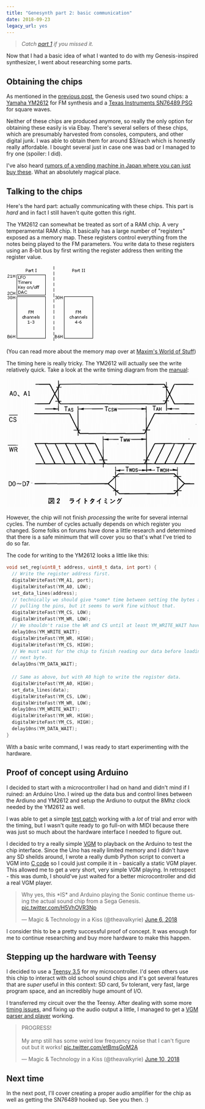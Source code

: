 ```yaml
---
title: "Genesynth part 2: basic communication"
date: 2018-09-23
legacy_url: yes
---
```


> *Catch [part 1](../genesynth-part-1-idea-and-research) if you missed it.*

Now that I had a basic idea of what I wanted to do with my Genesis-inspired synthesizer, I went about researching some parts.

## Obtaining the chips

As mentioned in the [previous post](genesynth-part-1-idea-and-research), the Genesis used two sound chips: a [Yamaha YM2612](https://en.wikipedia.org/wiki/Yamaha_YM2612) for FM synthesis and a [Texas Instruments SN76489 PSG](https://en.wikipedia.org/wiki/Texas_Instruments_SN76489) for square waves.

Neither of these chips are produced anymore, so really the only option for obtaining these easily is via Ebay. There's several sellers of these chips, which are presumably harvested from consoles, computers, and other digital junk. I was able to obtain them for around $3/each which is honestly really affordable. I bought several just in case one was bad or I managed to fry one (spoiler: I did).

I've also heard [rumors of a vending machine in Japan where you can just buy these](https://twitter.com/glowascii/status/1008716401824022528). What an absolutely magical place.

## Talking to the chips

Here's the hard part: actually communicating with these chips. This part is *hard* and in fact I still haven't quite gotten this right.

The YM2612 can somewhat be treated as sort of a RAM chip. A very temperamental RAM chip. It basically has a large number of "registers" exposed as a memory map. These registers control everything from the notes being played to the FM parameters. You write data to these registers using an 8-bit bus by first writing the register address then writing the register value.

![YM2612 Registers](./ym2612-registers.png)

(You can read more about the memory map over at [Maxim's World of Stuff](http://www.smspower.org/maxim/Documents/YM2612))

The timing here is really tricky. The YM2612 will actually see the write relatively quick. Take a look at the write timing diagram from the [manual](/files/YM3438_APL.pdf):

![YM2612 Write Timing](./ym2612-write-timing.png)

However, the chip will not finish *processing* the write for several internal cycles. The number of cycles actually depends on which register you changed. Some folks on forums have done a little research and determined that there is a safe minimum that will cover you so that's what I've tried to do so far.

The code for writing to the YM2612 looks a little like this:

```c++
void set_reg(uint8_t address, uint8_t data, int port) {
  // Write the register address first.
  digitalWriteFast(YM_A1, port);
  digitalWriteFast(YM_A0, LOW);
  set_data_lines(address);
  // technically we should give *some* time between setting the bytes and
  // pulling the pins, but it seems to work fine without that.
  digitalWriteFast(YM_CS, LOW);
  digitalWriteFast(YM_WR, LOW);
  // We shouldn't raise the WR and CS until at least YM_WRITE_WAIT have passed.
  delay10ns(YM_WRITE_WAIT);
  digitalWriteFast(YM_WR, HIGH);
  digitalWriteFast(YM_CS, HIGH);
  // We must wait for the chip to finish reading our data before loading in the
  // next byte.
  delay10ns(YM_DATA_WAIT);

  // Same as above, but with A0 high to write the register data.
  digitalWriteFast(YM_A0, HIGH);
  set_data_lines(data);
  digitalWriteFast(YM_CS, LOW);
  digitalWriteFast(YM_WR, LOW);
  delay10ns(YM_WRITE_WAIT);
  digitalWriteFast(YM_WR, HIGH);
  digitalWriteFast(YM_CS, HIGH);
  delay10ns(YM_DATA_WAIT);
}
```

With a basic write command, I was ready to start experimenting with the hardware.

## Proof of concept using Arduino

I decided to start with a microcontroller I had on hand and didn't mind if I ruined: an Arduino Uno. I wired up the data bus and control lines between the Ardiuno and YM2612 and setup the Ardiuno to output the 8Mhz clock needed by the YM2612 as well.

I was able to get a simple [test patch](http://www.smspower.org/maxim/Documents/YM2612#testprogram) working with a *lot* of trial and error with the timing, but I wasn't quite ready to go full-on with MIDI because there was just so much about the hardware interface I needed to figure out.

I decided to try a really simple [VGM](http://vgmrips.net/wiki/VGM_Specification) to playback on the Arduino to test the chip interface. Since the Uno has really limited memory and I didn't have any SD sheilds around, I wrote a really dumb Python script to convert a VGM into [C code](https://gist.github.com/theacodes/7e98e4d6e7337e451bf0213ea2086458) so I could just compile it in - basically a static VGM player. This allowed me to get a very short, very simple VGM playing. In retrospect - this was dumb, I should've just waited for a better microcontroller and did a real VGM player.

<blockquote class="twitter-tweet" data-lang="en"><p lang="en" dir="ltr">Why yes, this *IS* and Arduino playing the Sonic continue theme using the actual sound chip from a Sega Genesis. <a href="https://t.co/H5VhOVR3Np">pic.twitter.com/H5VhOVR3Np</a></p>&mdash; Magic &amp; Technology in a Kiss (@theavalkyrie) <a href="https://twitter.com/theavalkyrie/status/1004228922060386305?ref_src=twsrc%5Etfw">June 6, 2018</a></blockquote>
<script async src="https://platform.twitter.com/widgets.js" charset="utf-8"></script>

I consider this to be a pretty successful proof of concept. It was enough for me to continue researching and buy more hardware to make this happen.

## Stepping up the hardware with Teensy

I decided to use a [Teensy 3.5](https://www.pjrc.com/store/teensy35.html) for my microcontroller. I'd seen others use this chip to interact with old school sound chips and it's got several features that are *super* useful in this context: SD card, 5v tolerant, very fast, large program space, and an incredibly huge amount of I/O.

I transferred my circuit over the the Teensy. After dealing with some more [timing issues](https://twitter.com/theavalkyrie/status/1004979142494859264), and fixing up the audio output a little, I managed to get a [VGM parser and player](https://github.com/theacodes/genesynth/blob/master/vgm.cpp) working.

<blockquote class="twitter-tweet" data-lang="en"><p lang="en" dir="ltr">PROGRESS!<br><br>My amp still has some weird low frequency noise that I can&#39;t figure out but it works! <a href="https://t.co/etBmsGoM2A">pic.twitter.com/etBmsGoM2A</a></p>&mdash; Magic &amp; Technology in a Kiss (@theavalkyrie) <a href="https://twitter.com/theavalkyrie/status/1005689259091623936?ref_src=twsrc%5Etfw">June 10, 2018</a></blockquote>
<script async src="https://platform.twitter.com/widgets.js" charset="utf-8"></script>

## Next time

In the next post, I'll cover creating a proper audio amplifier for the chip as well as getting the SN76489 hooked up. See you then. :)
